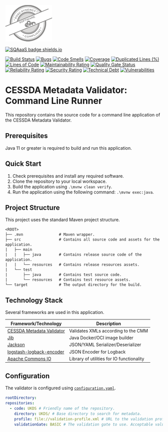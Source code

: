[![SQAaaS badge](https://github.com/EOSC-synergy/SQAaaS/raw/master/badges/badges_150x116/badge_software_silver.png)](https://api.eu.badgr.io/public/assertions/XSOY8VFGSNq8u_dvXbCvxA "SQAaaS silver badge achieved")

[![SQAaaS badge shields.io](https://img.shields.io/badge/sqaaas%20software-silver-lightgrey)](https://api.eu.badgr.io/public/assertions/XSOY8VFGSNq8u_dvXbCvxA "SQAaaS silver badge achieved")

[![Build Status](https://jenkins.cessda.eu/buildStatus/icon?job=cessda.cmv.console%2Fmain)](https://jenkins.cessda.eu/job/cessda.cmv.console/job/main/)
[![Bugs](https://sonarqube.cessda.eu/api/project_badges/measure?project=eu.cessda.cmv%3Acmv-console&metric=bugs)](https://sonarqube.cessda.eu/dashboard?id=eu.cessda.cmv%3Acmv-console)
[![Code Smells](https://sonarqube.cessda.eu/api/project_badges/measure?project=eu.cessda.cmv%3Acmv-console&metric=code_smells)](https://sonarqube.cessda.eu/dashboard?id=eu.cessda.cmv%3Acmv-console)
[![Coverage](https://sonarqube.cessda.eu/api/project_badges/measure?project=eu.cessda.cmv%3Acmv-console&metric=coverage)](https://sonarqube.cessda.eu/dashboard?id=eu.cessda.cmv%3Acmv-console)
[![Duplicated Lines (%)](https://sonarqube.cessda.eu/api/project_badges/measure?project=eu.cessda.cmv%3Acmv-console&metric=duplicated_lines_density)](https://sonarqube.cessda.eu/dashboard?id=eu.cessda.cmv%3Acmv-console)
[![Lines of Code](https://sonarqube.cessda.eu/api/project_badges/measure?project=eu.cessda.cmv%3Acmv-console&metric=ncloc)](https://sonarqube.cessda.eu/dashboard?id=eu.cessda.cmv%3Acmv-console)
[![Maintainability Rating](https://sonarqube.cessda.eu/api/project_badges/measure?project=eu.cessda.cmv%3Acmv-console&metric=sqale_rating)](https://sonarqube.cessda.eu/dashboard?id=eu.cessda.cmv%3Acmv-console)
[![Quality Gate Status](https://sonarqube.cessda.eu/api/project_badges/measure?project=eu.cessda.cmv%3Acmv-console&metric=alert_status)](https://sonarqube.cessda.eu/dashboard?id=eu.cessda.cmv%3Acmv-console)
[![Reliability Rating](https://sonarqube.cessda.eu/api/project_badges/measure?project=eu.cessda.cmv%3Acmv-console&metric=reliability_rating)](https://sonarqube.cessda.eu/dashboard?id=eu.cessda.cmv%3Acmv-console)
[![Security Rating](https://sonarqube.cessda.eu/api/project_badges/measure?project=eu.cessda.cmv%3Acmv-console&metric=security_rating)](https://sonarqube.cessda.eu/dashboard?id=eu.cessda.cmv%3Acmv-console)
[![Technical Debt](https://sonarqube.cessda.eu/api/project_badges/measure?project=eu.cessda.cmv%3Acmv-console&metric=sqale_index)](https://sonarqube.cessda.eu/dashboard?id=eu.cessda.cmv%3Acmv-console)
[![Vulnerabilities](https://sonarqube.cessda.eu/api/project_badges/measure?project=eu.cessda.cmv%3Acmv-console&metric=vulnerabilities)](https://sonarqube.cessda.eu/dashboard?id=eu.cessda.cmv%3Acmv-console)

# CESSDA Metadata Validator: Command Line Runner

This repository contains the source code for a command line application of the CESSDA Metadata Validator.

## Prerequisites

Java 11 or greater is required to build and run this application.

## Quick Start

1. Check prerequisites and install any required software.
2. Clone the repository to your local workspace.
3. Build the application using `.\mvnw clean verify`.
4. Run the application using the following command: `.\mvnw exec:java`.

## Project Structure

This project uses the standard Maven project structure.

```
<ROOT>
├── .mvn                # Maven wrapper.
├── src                 # Contains all source code and assets for the application.
|   ├── main
|   |   ├── java        # Contains release source code of the application.
|   |   └── resources   # Contains release resources assets.
|   └── test
|       ├── java        # Contains test source code.
|       └── resources   # Contains test resource assets.
└── target              # The output directory for the build.
```

## Technology Stack

Several frameworks are used in this application.

| Framework/Technology                               | Description                                               |
| -------------------------------------------------- | --------------------------------------------------------- |
| [CESSDA Metadata Validator](https://cmv.cessda.eu) | Validates XMLs according to the CMM                       | 
| [Jib](https://github.com/GoogleContainerTools/jib) | Java Docker/OCI image builder                             |
| [Jackson](https://github.com/FasterXML/jackson)    | JSON/YAML Serializer/Deserializer                         |
| [logstash-logback-encoder](https://github.com/logstash/logstash-logback-encoder/) | JSON Encoder for Logback   |
| [Apache Commons IO](https://commons.apache.org/proper/commons-io/) | Library of utilities for IO functionality |

## Configuration

The validator is configured using [`configuration.yaml`](src/main/resources/configuration.yaml).

```yaml
rootDirectory:
repositories:
  - code: UKDS # Friendly name of the repository.
    directory: UKDS/ # Base directory to search for metadata.
    profile: file://validation-profile.xml # URL to the validation profile.
    validationGate: BASIC # The validation gate to use. Acceptable values are BASIC, BASICPLUS, STANDARD, EXTENDED and STRICT.
```
